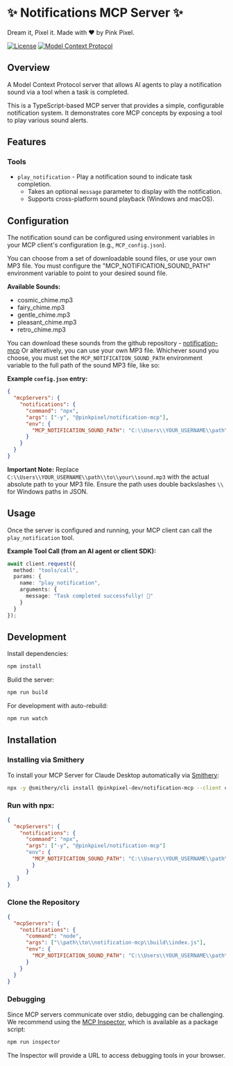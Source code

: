 # ✨ Notifications MCP Server ✨

Dream it, Pixel it. Made with ❤️ by Pink Pixel.

[![License](https://img.shields.io/badge/License-MIT-blue.svg)](LICENSE)
[![Model Context Protocol](https://img.shields.io/badge/Model%20Context%20Protocol-Server-green)](https://github.com/model-context-protocol/model-context-protocol)

## Overview

A Model Context Protocol server that allows AI agents to play a notification sound via a tool when a task is completed.

This is a TypeScript-based MCP server that provides a simple, configurable notification system. It demonstrates core MCP concepts by exposing a tool to play various sound alerts.

## Features

### Tools
- `play_notification` - Play a notification sound to indicate task completion.
  - Takes an optional `message` parameter to display with the notification.
  - Supports cross-platform sound playback (Windows and macOS).

## Configuration

The notification sound can be configured using environment variables in your MCP client's configuration (e.g., `MCP_config.json`).

You can choose from a set of downloadable sound files, or use your own MP3 file. You must configure the "MCP_NOTIFICATION_SOUND_PATH" environment variable to point to your desired sound file.

**Available Sounds:**
- cosmic_chime.mp3
- fairy_chime.mp3
- gentle_chime.mp3
- pleasant_chime.mp3
- retro_chime.mp3

You can download these sounds from the github repository - [notification-mcp](https://github.com/pinkpixel-dev/notification-mcp)
Or alteratively, you can use your own MP3 file.
Whichever sound you choose, you must set the `MCP_NOTIFICATION_SOUND_PATH` environment variable to the full path of the sound MP3 file, like so:

**Example `config.json` entry:**
```json
{
  "mcpServers": {
    "notifications": {
      "command": "npx",
      "args": ["-y", "@pinkpixel/notification-mcp"],
      "env": {
        "MCP_NOTIFICATION_SOUND_PATH": "C:\\Users\\YOUR_USERNAME\\path\\to\\your\\sound.mp3"
      }
    }
  }
}
```
**Important Note:** Replace `C:\\Users\\YOUR_USERNAME\\path\\to\\your\\sound.mp3` with the actual absolute path to your MP3 file. Ensure the path uses double backslashes `\\` for Windows paths in JSON.

## Usage

Once the server is configured and running, your MCP client can call the `play_notification` tool.

**Example Tool Call (from an AI agent or client SDK):**
```typescript
await client.request({
  method: "tools/call",
  params: {
    name: "play_notification",
    arguments: {
      message: "Task completed successfully! 🎉"
    }
  }
});
```

## Development

Install dependencies:
```bash
npm install
```

Build the server:
```bash
npm run build
```

For development with auto-rebuild:
```bash
npm run watch
```

## Installation

### Installing via Smithery

To install your MCP Server for Claude Desktop automatically via [Smithery](https://smithery.ai/server/@pinkpixel-dev/notification-mcp):

```bash
npx -y @smithery/cli install @pinkpixel-dev/notification-mcp --client claude
```

### Run with npx:

```json
{
  "mcpServers": {
    "notifications": {
      "command": "npx",
      "args": ["-y", "@pinkpixel/notification-mcp"]
      "env": {
        "MCP_NOTIFICATION_SOUND_PATH": "C:\\Users\\YOUR_USERNAME\\path\\to\\your\\sound.mp3"
        }
      }
   }
}
```

### Clone the Repository

```json
{
  "mcpServers": {
    "notifications": {
      "command": "node",
      "args": ["\\path\\to\\notification-mcp\\build\\index.js"],
      "env": {
        "MCP_NOTIFICATION_SOUND_PATH": "C:\\Users\\YOUR_USERNAME\\path\\to\\your\\sound.mp3"
      }
    }
  }
}
```

### Debugging

Since MCP servers communicate over stdio, debugging can be challenging. We recommend using the [MCP Inspector](https://github.com/modelcontextprotocol/inspector), which is available as a package script:

```bash
npm run inspector
```

The Inspector will provide a URL to access debugging tools in your browser.
